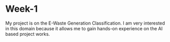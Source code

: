 # Week-1
My project is on the E-Waste Generation Classification. I am very interested in this domain because it allows me to gain hands-on experience on the AI based project works.
